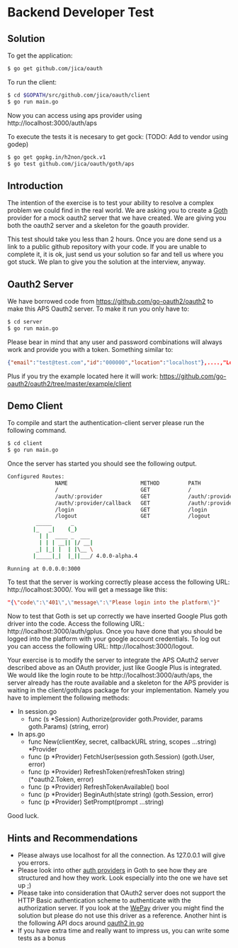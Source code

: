 # Backend Developer Test

## Solution
To get the application:
``` bash
$ go get github.com/jica/oauth
```

To run the client:
``` bash
$ cd $GOPATH/src/github.com/jica/oauth/client
$ go run main.go
```
Now you can access using aps provider using http://localhost:3000/auth/aps

To execute the tests it is necesary to get gock:
(TODO: Add to vendor using godep)
``` bash
$ go get gopkg.in/h2non/gock.v1
$ go test github.com/jica/oauth/goth/aps
```


## Introduction
The intention of the exercise is to test your ability to resolve a complex problem we could find in the real world. We are asking you to create a [Goth](https://github.com/markbates/goth/) provider for a mock oauth2 server that we have created. We are giving you both the oauth2 server and a skeleton for the goauth provider.

This test should take you less than 2 hours. Once you are done send us a link to a public github repository with your code. If you are unable to complete it, it is ok, just send us your solution so far and tell us where you got stuck. We plan to give you the solution at the interview, anyway.

## Oauth2 Server
We have borrowed code from https://github.com/go-oauth2/oauth2 to make this APS Oauth2 server. To make it run you only have to:

``` bash
$ cd server
$ go run main.go
```
Please bear in mind that any user and password combinations will always work and provide you with a token. Something similar to:

```json
{"email":"test@test.com","id":"000000","location":"localhost"},....,"Location":"localhost","AccessToken":"...","AccessTokenSecret":"...","RefreshToken":"...","ExpiresAt":"..."}
```
Plus if you try the example located here it will work: https://github.com/go-oauth2/oauth2/tree/master/example/client

## Demo Client

To compile and start the authentication-client server please run the following command.

``` bash
$ cd client
$ go run main.go
```

Once the server has started you should see the following output.

```bash
Configured Routes:
               NAME                       METHOD         PATH
               /                          GET            /
               /auth/:provider            GET            /auth/:provider
               /auth/:provider/callback   GET            /auth/:provider/callback
               /login                     GET            /login
               /logout                    GET            /logout
         _____      _
        |_   _|    (_)
          | |  ____ _  ___
          | | | __|| |/ __|
         _| |_| |  | |\__ \
        |_____|_|  |_||___/ 4.0.0-alpha.4

Running at 0.0.0.0:3000
```
To test that the server is working correctly please access the following URL: http://localhost:3000/. You will get a message like this:
```json
"{\"code\":\"401\",\"message\":\"Please login into the platform\"}"
```
Now to test that Goth is set up correctly we have inserted Google Plus goth driver into the code. Access the following URL: http://localhost:3000/auth/gplus. Once you have done that you should be logged into the platform with your google account credentials. To log out you can access the following URL: http://localhost:3000/logout.

Your exercise is to modify the server to integrate the APS OAuth2 server described above as an OAuth provider, just like Google Plus is integrated. We would like the login route to be http://localhost:3000/auth/aps, the server already has the route available and a skeleton for the APS provider is waiting in the client/goth/aps package for your implementation. Namely you have to implement the following methods:

* In session.go
    * func (s *Session) Authorize(provider goth.Provider, params goth.Params) (string, error)
* In aps.go
    * func New(clientKey, secret, callbackURL string, scopes ...string) *Provider
    * func (p *Provider) FetchUser(session goth.Session) (goth.User, error)
    * func (p *Provider) RefreshToken(refreshToken string) (*oauth2.Token, error)
    * func (p *Provider) RefreshTokenAvailable() bool
    * func (p *Provider) BeginAuth(state string) (goth.Session, error)
    * func (p *Provider) SetPrompt(prompt ...string)

Good luck.

## Hints and Recommendations

+ Please always use localhost for all the connection. As 127.0.0.1 will give you errors.
+ Please look into other [auth providers](https://github.com/markbates/goth/tree/master/providers) in Goth to see how they are structured and how they work. Look especially into the one we have set up ;)
+ Please take into consideration that OAuth2 server does not support the HTTP Basic authentication scheme to authenticate with the authorization server. If you look at the [WePay](https://github.com/markbates/goth/tree/master/providers/wepay) driver you might find the solution but please do not use this driver as a reference. Another hint is the following API docs around [oauth2 in go](https://godoc.org/golang.org/x/oauth2#RegisterBrokenAuthHeaderProvider)
+ If you have extra time and really want to impress us, you can write some tests as a bonus
